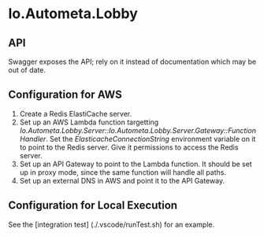 # Io.Autometa.Lobby

## API

Swagger exposes the API; rely on it instead of documentation which may be out of date.

## Configuration for AWS

1. Create a Redis ElastiCache server.
2. Set up an AWS Lambda function targetting *Io.Autometa.Lobby.Server::Io.Autometa.Lobby.Server.Gateway::FunctionHandler*. Set the *ElasticacheConnectionString* environment variable on it to point to the Redis server. Give it permissions to access the Redis server.
3. Set up an API Gateway to point to the Lambda function. It should be set up in proxy mode, since the same function will handle all paths.
4. Set up an external DNS in AWS and point it to the API Gateway.

## Configuration for Local Execution

See the [integration test] (./.vscode/runTest.sh) for an example.